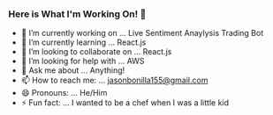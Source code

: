 ### Here is What I'm Working On! 👋


- 🔭 I’m currently working on ... Live Sentiment Anaylysis Trading Bot
- 🌱 I’m currently learning ... React.js
- 👯 I’m looking to collaborate on ... React.js
- 🤔 I’m looking for help with ... AWS
- 💬 Ask me about ... Anything!
- 📫 How to reach me: ... jasonbonilla155@gmail.com
- 😄 Pronouns: ... He/Him
- ⚡ Fun fact: ... I wanted to be a chef when I was a little kid 
